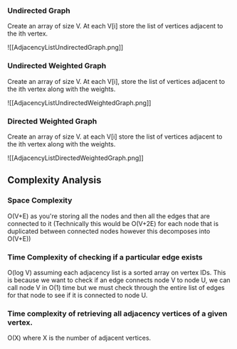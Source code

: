 ### Undirected Graph

Create an array of size V.
At each V\[i] store the list of vertices adjacent to the ith vertex.

![[AdjacencyListUndirectedGraph.png]]

### Undirected Weighted Graph

Create an array of size V. At each V\[i], store the list of vertices adjacent to the ith vertex along with the weights.

![[AdjacencyListUndirectedWeightedGraph.png]]

### Directed Weighted Graph

Create an array of size V. at each V\[i] store the list of vertices adjacent to the ith vertex along with the weights.

![[AdjacencyListDirectedWeightedGraph.png]]

## Complexity Analysis

### Space Complexity

O(V+E) as you're storing all the nodes and then all the edges that are connected to it (Technically this would be O(V+2E) for each node that is duplicated between connected nodes however this decomposes into O(V+E))

### Time Complexity of checking if a particular edge exists

O(log V) assuming each adjacency list is a sorted array on vertex IDs. This is because we want to check if an edge connects node V to node U, we can call node V in O(1) time but we must check through the entire list of edges for that node to see if it is connected to node U.

### Time complexity of retrieving all adjacency vertices of a given vertex.

O(X) where X is the number of adjacent vertices.